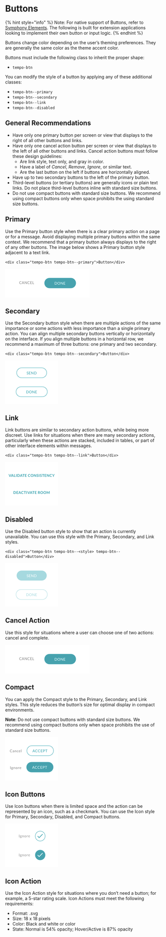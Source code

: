 # Buttons

{% hint style="info" %}
Note: For native support of Buttons, refer to [Symphony Elements](../../../building-bots-on-symphony/symphony-elements/). The following is built for extension applications looking to implement their own button or input logic.
{% endhint %}

Buttons change color depending on the user’s theming preferences. They are generally the same color as the theme accent color.

Buttons must include the following class to inherit the proper shape:

* `tempo-btn`

You can modify the style of a button by applying any of these additional classes:

* `tempo-btn--primary`
* `tempo-btn--secondary`
* `tempo-btn--link`
* `tempo-btn--disabled`

## General Recommendations

* Have only one primary button per screen or view that displays to the right of all other buttons and links.
* Have only one cancel action button per screen or view that displays to the left of all other buttons and links. Cancel action buttons must follow these design guidelines:
  * Are link style, text only, and gray in color.
  * Have a label of _Cancel_, _Remove_, _Ignore_, or similar text.
  * Are the last button on the left if buttons are horizontally aligned.
* Have up to two secondary buttons to the left of the primary button.
* Third-level buttons \(or tertiary buttons\) are generally icons or plain text links. Do not place third-level buttons inline with standard size buttons.
* Do not use compact buttons with standard size buttons. We recommend using compact buttons only when space prohibits the using standard size buttons.

## Primary

Use the Primary button style when there is a clear primary action on a page or for a message. Avoid displaying multiple primary buttons within the same context. We recommend that a primary button always displays to the right of any other buttons. The image below shows a Primary button style adjacent to a text link.

```markup
<div class="tempo-btn tempo-btn--primary">Button</div>
```

![](../../../.gitbook/assets/abc3381-cancel_action_and_button%20%281%29.png)

## Secondary

Use the Secondary button style when there are multiple actions of the same importance or some actions with less importance than a single primary action. You can align multiple secondary buttons vertically or horizontally on the interface. If you align multiple buttons in a horizontal row, we recommend a maximum of three buttons: one primary and two secondary.

```markup
<div class="tempo-btn tempo-btn--secondary">Button</div>
```

![](../../../.gitbook/assets/0f5d22d-secondary_action.png)

## Link

Link buttons are similar to secondary action buttons, while being more discreet. Use links for situations when there are many secondary actions, particularly when these actions are stacked, included in tables, or part of other interface elements within messages.

```markup
<div class="tempo-btn tempo-btn--link">Button</div>
```

![](../../../.gitbook/assets/10408a7-link_buttons.png)

## Disabled

Use the Disabled button style to show that an action is currently unavailable. You can use this style with the Primary, Secondary, and Link styles.

```markup
<div class="tempo-btn tempo-btn--<style> tempo-btn--disabled">Button</div>
```

![](../../../.gitbook/assets/2f07af7-disabled_buttons.png)

## Cancel Action

Use this style for situations where a user can choose one of two actions: cancel and complete.

![](../../../.gitbook/assets/abc3381-cancel_action_and_button.png)

## Compact

You can apply the Compact style to the Primary, Secondary, and Link styles. This style reduces the button’s size for optimal display in compact environments.

**Note**: Do not use compact buttons with standard size buttons. We recommend using compact buttons only when space prohibits the use of standard size buttons.

![](../../../.gitbook/assets/18e0859-compact_buttons.png)

## Icon Buttons

Use Icon buttons when there is limited space and the action can be represented by an icon, such as a checkmark. You can use the Icon style for Primary, Secondary, Disabled, and Compact buttons.

![](../../../.gitbook/assets/78c09c1-icon_buttons.png)

## Icon Action

Use the Icon Action style for situations where you don’t need a button; for example, a 5-star rating scale. Icon Actions must meet the following requirements:

* Format: .svg
* Size: 18 x 18 pixels
* Color: Black and white or color
* State: Normal is 54% opacity; Hover/Active is 87% opacity

